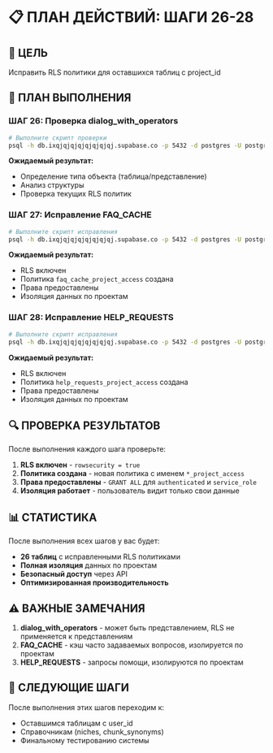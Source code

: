 # 📋 ПЛАН ДЕЙСТВИЙ: ШАГИ 26-28

## 🎯 **ЦЕЛЬ**
Исправить RLS политики для оставшихся таблиц с project_id

## 📝 **ПЛАН ВЫПОЛНЕНИЯ**

### **ШАГ 26: Проверка dialog_with_operators**
```bash
# Выполните скрипт проверки
psql -h db.ixqjqjqjqjqjqjqjqj.supabase.co -p 5432 -d postgres -U postgres -f "ШАГ_26_ПРОВЕРКА_DIALOG_WITH_OPERATORS.sql"
```

**Ожидаемый результат:**
- Определение типа объекта (таблица/представление)
- Анализ структуры
- Проверка текущих RLS политик

### **ШАГ 27: Исправление FAQ_CACHE**
```bash
# Выполните скрипт исправления
psql -h db.ixqjqjqjqjqjqjqjqj.supabase.co -p 5432 -d postgres -U postgres -f "ШАГ_27_ИСПРАВЛЕНИЕ_FAQ_CACHE_ПРОЕКТ.sql"
```

**Ожидаемый результат:**
- RLS включен
- Политика `faq_cache_project_access` создана
- Права предоставлены
- Изоляция данных по проектам

### **ШАГ 28: Исправление HELP_REQUESTS**
```bash
# Выполните скрипт исправления
psql -h db.ixqjqjqjqjqjqjqjqj.supabase.co -p 5432 -d postgres -U postgres -f "ШАГ_28_ИСПРАВЛЕНИЕ_HELP_REQUESTS_ПРОЕКТ.sql"
```

**Ожидаемый результат:**
- RLS включен
- Политика `help_requests_project_access` создана
- Права предоставлены
- Изоляция данных по проектам

## 🔍 **ПРОВЕРКА РЕЗУЛЬТАТОВ**

После выполнения каждого шага проверьте:

1. **RLS включен** - `rowsecurity = true`
2. **Политика создана** - новая политика с именем `*_project_access`
3. **Права предоставлены** - `GRANT ALL` для `authenticated` и `service_role`
4. **Изоляция работает** - пользователь видит только свои данные

## 📊 **СТАТИСТИКА**

После выполнения всех шагов у вас будет:
- **26 таблиц** с исправленными RLS политиками
- **Полная изоляция** данных по проектам
- **Безопасный доступ** через API
- **Оптимизированная производительность**

## ⚠️ **ВАЖНЫЕ ЗАМЕЧАНИЯ**

1. **dialog_with_operators** - может быть представлением, RLS не применяется к представлениям
2. **FAQ_CACHE** - кэш часто задаваемых вопросов, изолируется по проектам
3. **HELP_REQUESTS** - запросы помощи, изолируются по проектам

## 🚀 **СЛЕДУЮЩИЕ ШАГИ**

После выполнения этих шагов переходим к:
- Оставшимся таблицам с user_id
- Справочникам (niches, chunk_synonyms)
- Финальному тестированию системы
